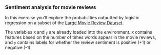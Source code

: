 ### Sentiment analysis for movie reviews

In this exercise you'll explore the probabilities outputted by logistic regression on a subset of the [Large Movie Review Dataset](http://ai.stanford.edu/~amaas/data/sentiment/).

The variables `X` and `y` are already loaded into the environment. `X` contains features based on the number of times words appear in the movie reviews, and `y` contains labels for whether the review sentiment is positive (+1) or negative (-1).
